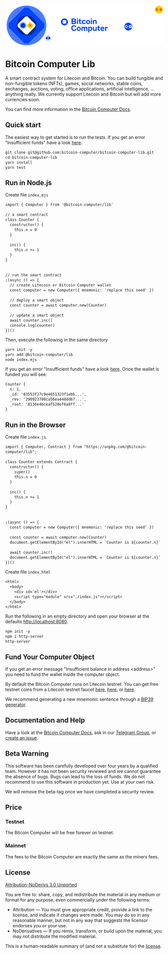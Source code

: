 <img src="imgs/banner@1x.png" alt="bitcoin-computer-logo" border="0"/>

# Bitcoin Computer Lib


A smart contract system for Litecoin and Bitcoin. You can build fungible and non-fungible tokens (NFTs), games, social networks, stable coins, exchanges, auctions, voting, office applications, artificial intelligence, ... anything really. We currently support Litecoin and Bitcoin but will add more currencies soon.

You can find more information in the [Bitcoin Computer Docs](https://docs.bitcoincomputer.io/).

## Quick start

The easiest way to get started is to run the tests. If you get an error "Insufficient funds" have a look [here](#fund-your-computer-object).

````
git clone git@github.com:bitcoin-computer/bitcoin-computer-lib.git
cd bitcoin-computer-lib
yarn install
yarn test
````

## Run in Node.js

Create file ``index.mjs``

```
import { Computer } from '@bitcoin-computer/lib'

// a smart contract
class Counter {
  constructor() {
    this.n = 0
  }

  inc() {
    this.n += 1
  }
}


// run the smart contract
;(async () => {
  // create Litecoin or Bitcoin Computer wallet
  const computer = new Computer({ mnemonic: 'replace this seed' })

  // deploy a smart object
  const counter = await computer.new(Counter)

  // update a smart object
  await counter.inc()
  console.log(counter)
})()
```

Then, execute the following in the same directory
````
yarn init -y
yarn add @bitcoin-computer/lib
node index.mjs
````


If you get an error "Insufficient funds" have a look [here](#fund-your-computer-object). Once the wallet is funded you will see:

```
Counter {
  n: 1,
  _id: '83553f27c9e4651323f1ebb...',
  _rev: '290923708ca56ea448dd67...',
  _root: '8136e4bceaf528ef6a8ff...'
}
```

## Run in the Browser

Create file ``index.js``.

```
import { Computer, Contract } from "https://unpkg.com/@bitcoin-computer/lib"; 

class Counter extends Contract {
  constructor() {
    super()
    this.n = 0
  }

  inc() {
    this.n += 1
  }
}


;(async () => {
  const computer = new Computer({ mnemonic: 'replace this seed' })

  const counter = await computer.new(Counter)
  document.getElementById("el").innerHTML = `Counter is ${counter.n}`

  await counter.inc()
  document.getElementById("el").innerHTML = `Counter is ${counter.n}`
})()
```

Create file ``index.html``

```
<html>
  <body>
    <div id='el'></div>
    <script type="module" src="./index.js"></script>
  </body>
</html>
```

Run the following in an empty directory and open your browser at the defaults [http://localhost:8080](http://localhost:8080).

```
npm init -y
npm i http-server
http-server
```

## Fund Your Computer Object

If you get an error message "Insufficient balance in address \<address\>" you need to fund the wallet inside the computer object.

By default the Bitcoin Computer runs on Litecoin testnet. You can get free testnet coins from a Litecoin testnet faucet [here](https://kuttler.eu/en/bitcoin/ltc/faucet/), [here](https://testnet-faucet.com/ltc-testnet/), or
[here](https://testnet.help/en/ltcfaucet/testnet).


We recommend generating a new mnemonic sentence through a [BIP39 generator](https://iancoleman.io/bip39/).


## Documentation and Help

Have a look at the [Bitcoin Computer Docs](https://bitcoin-computer.gitbook.io/docs/), ask in our [Telegram Group](https://t.me/joinchat/FMrjOUWRuUkNuIt7zJL8tg),  or [create an issue](https://github.com/bitcoin-computer/monorepo/issues).

## Beta Warning

This software has been carefully developed over four years by a qualified team. However it has not been security reviewed and we cannot guarantee the absence of bugs. Bugs can lead to the loss of funds. We do not recommend to use this software in production yet. Use at your own risk.

We will remove the beta-tag once we have completed a security review.

## Price

### Testnet

The Bitcoin Computer will be free forever on testnet.

### Mainnet

The fees to the Bitcoin Computer are exactly the same as the miners fees.

## License

[Attribution-NoDerivs 3.0 Unported](https://creativecommons.org/licenses/by-nd/3.0/)

You are free to: share, copy, and redistribute the material in any medium or format
for any purpose, even commercially under the following terms:

* Attribution — You must give appropriate credit, provide a link to the license, and indicate if changes were made. You may do so in any reasonable manner, but not in any way that suggests the licensor endorses you or your use.
* NoDerivatives — If you remix, transform, or build upon the material, you may not distribute the modified material.

This is a human-readable summary of (and not a substitute for) the [license](https://creativecommons.org/licenses/by-nd/3.0/legalcode).
